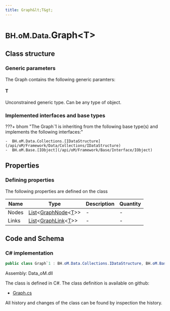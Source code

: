 ```yaml
---
title: Graph&lt;T&gt;
---
```


# <small>BH.oM.Data.</small>**Graph&lt;T&gt;**



## Class structure

### Generic parameters

The Graph contains the following generic paramters:

#### T

Unconstrained generic type. Can be any type of object.

### Implemented interfaces and base types

???+ bhom "The Graph`1 is inheriting from the following base type(s) and implements the following interfaces:"

    -  BH.oM.Data.Collections.[IDataStructure](/api/oM/Framework/Data/Collections/IDataStructure)
    -  BH.oM.Base.[IObject](/api/oM/Framework/Base/Interface/IObject)


## Properties



### Defining properties

The following properties are defined on the class

| Name             | Type             | Description      | Quantity         |
|------------------|------------------|------------------|------------------|
| Nodes | [List](https://learn.microsoft.com/en-us/dotnet/api/System.Collections.Generic.List-1?view=netstandard-2.0)&lt;[GraphNode](/api/oM/Framework/Data/Collections/GraphNode)&lt;[T](#t)&gt;&gt; | - | - |
| Links | [List](https://learn.microsoft.com/en-us/dotnet/api/System.Collections.Generic.List-1?view=netstandard-2.0)&lt;[GraphLink](/api/oM/Framework/Data/Collections/GraphLink)&lt;[T](#t)&gt;&gt; | - | - |


## Code and Schema

### C# implementation

``` C# title="C#"
public class Graph`1 : BH.oM.Data.Collections.IDataStructure, BH.oM.Base.IObject
```

Assembly: Data_oM.dll

The class is defined in C#. The class definition is available on github:

- [Graph.cs](https://github.com/BHoM/BHoM/blob/develop/Data_oM/Collections\Graph.cs)

All history and changes of the class can be found by inspection the history.
